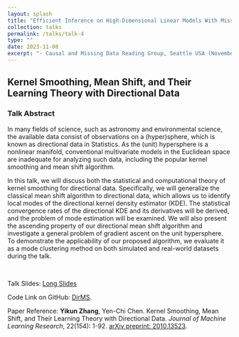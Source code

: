 ```yaml
---
layout: splash
title: "Efficient Inference on High-Dimensional Linear Models With Missing Outcomes"
collection: talks
permalink: /talks/talk-4
type: ""
date: 2023-11-08
excerpt: "- Causal and Missing Data Reading Group, Seattle USA (November 2023)"
---
```


## Kernel Smoothing, Mean Shift, and Their Learning Theory with Directional Data

### Talk Abstract

In many fields of science, such as astronomy and environmental science, the available data consist of observations on a (hyper)sphere, which is known as directional data in Statistics. As the (unit) hypersphere is a nonlinear manifold, conventional multivariate models in the Euclidean space are inadequate for analyzing such data, including the popular kernel smoothing and mean shift algorithm.

In this talk, we will discuss both the statistical and computational theory of kernel smoothing for directional data. Specifically, we will generalize the classical mean shift algorithm to directional data, which allows us to identify local modes of the directional kernel density estimator (KDE). The statistical convergence rates of the directional KDE and its derivatives will be derived, and the problem of mode estimation will be examined.  We will also present the ascending property of our directional mean shift algorithm and investigate a general problem of gradient ascent on the unit hypersphere. To demonstrate the applicability of our proposed algorithm, we evaluate it as a mode clustering method on both simulated and real-world datasets during the talk.

<br>

Talk Slides: [Long Slides](https://zhangyk8.github.io/talks/DirMS_Slides.pdf)

Code Link on GitHub: [DirMS](https://github.com/zhangyk8/DirMS).

Paper Reference: **Yikun Zhang**, Yen-Chi Chen. Kernel Smoothing, Mean Shift, and Their Learning Theory with Directional Data. _Journal of Machine Learning Research_, 22(154): 1-92. [arXiv preprint: 2010.13523](https://arxiv.org/abs/2010.13523).


